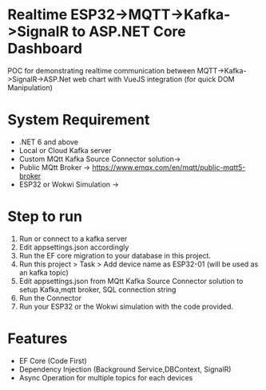 # Realtime ESP32->MQTT->Kafka->SignalR to ASP.NET Core Dashboard
POC for demonstrating realtime communication between MQTT->Kafka->SignalR->ASP.Net web chart with VueJS integration (for quick DOM Manipulation)

# System Requirement
* .NET 6 and above
* Local or Cloud Kafka server 
* Custom MQtt Kafka Source Connector solution-> 
* Public MQtt Broker -> https://www.emqx.com/en/mqtt/public-mqtt5-broker
* ESP32 or Wokwi Simulation ->

# Step to run
1) Run or connect to a kafka server 
2) Edit appsettings.json accordingly
3) Run the EF core migration to your database in this project.
4) Run this project > Task > Add device name as ESP32-01 (will be used as an kafka topic)
5) Edit appsettings.json from MQtt Kafka Source Connector solution to  setup Kafka,mqtt broker, SQL connection string
6) Run the Connector
7) Run your ESP32 or the Wokwi simulation with the code provided.

# Features
* EF Core (Code First)
* Dependency Injection (Background Service,DBContext, SignalR)
* Async Operation for multiple topics for each devices
